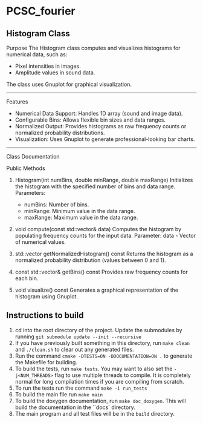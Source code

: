 # PCSC_fourier


## Histogram Class
Purpose
The Histogram class computes and visualizes histograms for numerical data, such as:
- Pixel intensities in images.
- Amplitude values in sound data.

The class uses Gnuplot for graphical visualization.

---

Features
- Numerical Data Support: Handles 1D array (sound and image data).
- Configurable Bins: Allows flexible bin sizes and data ranges.
- Normalized Output: Provides histograms as raw frequency counts or normalized probability distributions.
- Visualization: Uses Gnuplot to generate professional-looking bar charts.

---

Class Documentation

Public Methods
1. Histogram(int numBins, double minRange, double maxRange)
   Initializes the histogram with the specified number of bins and data range.
   Parameters:
   - numBins: Number of bins.
   - minRange: Minimum value in the data range.
   - maxRange: Maximum value in the data range.

2. void compute(const std::vector<double>& data)
   Computes the histogram by populating frequency counts for the input data.
   Parameter: data - Vector of numerical values.

3. std::vector<double> getNormalizedHistogram() const
   Returns the histogram as a normalized probability distribution (values between 0 and 1).

4. const std::vector<int>& getBins() const
   Provides raw frequency counts for each bin.

5. void visualize() const
   Generates a graphical representation of the histogram using Gnuplot.


## Instructions to build
1. cd into the root directory of the project. Update the submodules by running `git submodule update --init --recursive`
2. If you have previously built something in this directory, run `make clean` and `./clean.sh` to clear out any generated files. 
3. Run the command `cmake -DTESTS=ON -DDOCUMENTATION=ON .` to generate the Makefile for building.
4. To build the tests, run `make tests`. You may want to also set the `-j<NUM_THREADS>` flag to use multiple threads to
   compile. It is completely normal for long compilation times if you are compiling from scratch.
5. To run the tests run the command `make -i run_tests`
6. To build the main file run `make main`
7. To build the doxygen documentation, run `make doc_doxygen`. This will build the documentation in the ``docs` directory.
8. The main program and all test files will be in the `build` directory.
